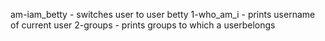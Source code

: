 am-iam_betty - switches user to user betty
1-who_am_i - prints username of current user
2-groups - prints  groups to which a userbelongs
